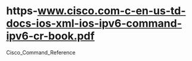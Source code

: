 # https-www.cisco.com-c-en-us-td-docs-ios-xml-ios-ipv6-command-ipv6-cr-book.pdf
Cisco_Command_Reference

